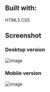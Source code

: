 ## Built with:
HTML5
CSS
## Screenshot
### Desktop version 
![image](https://github.com/IuliiaSelivanova/Product_Preveiw_Card_Chanel/assets/144701402/df37533b-bde4-4ba3-9f01-07e956d7fc35)
### Mobile version

![image](https://github.com/IuliiaSelivanova/Product_Preveiw_Card_Chanel/assets/144701402/cba968bd-babb-41c6-854f-3167e92ce027)
